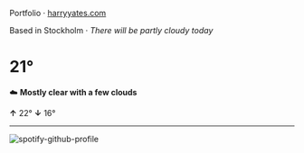 Portfolio · [harryyates.com](https://harryyates.com)

<!-- WEATHER_START -->
Based in Stockholm · *There will be partly cloudy today*

# 21°
☁️ **Mostly clear with a few clouds**

**↑** 22° **↓** 16°

---
<!-- WEATHER_END -->

<p align="left">
  <a>
    <img src="https://spotify-github-profile.kittinanx.com/api/view?uid=bigbello&cover_image=true&theme=natemoo-re&show_offline=true&background_color=121212&interchange=false&bar_color=53b14f&bar_color_cover=false" alt="spotify-github-profile">
  </a>
</p>
